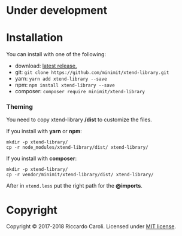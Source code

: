 
# Under development

# Installation

You can install with one of the following:
* download: [latest release.](https://github.com/minimit/xtend-library/releases/latest)
* git: `git clone https://github.com/minimit/xtend-library.git`
* yarn: `yarn add xtend-library --save`
* npm: `npm install xtend-library --save`
* composer: `composer require minimit/xtend-library`

### Theming

You need to copy xtend-library **/dist** to customize the files.

If you install with **yarn** or **npm**:
```
mkdir -p xtend-library/
cp -r node_modules/xtend-library/dist/ xtend-library/
```

If you install with **composer**:
```
mkdir -p xtend-library/
cp -r vendor/minimit/xtend-library/dist/ xtend-library/
```

After in `xtend.less` put the right path for the **@imports**.

# Copyright

Copyright © 2017-2018 Riccardo Caroli. Licensed under [MIT license](http://www.opensource.org/licenses/mit-license.php).

